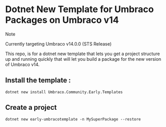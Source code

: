 # Dotnet New Template for Umbraco Packages on Umbraco v14

> [!NOTE]
> Currently targeting Umbraco v14.0.0 (STS Release)

This repo, is for a dotnet new template that lets you get a project structure up and running quickly that will let you build a package for the new version of Umbraco v14.

## Install the template : 

```
dotnet new install Umbraco.Community.Early.Templates
```

## Create a project 

```
dotnet new early-umbracotemplate -n MySuperPackage --restore
```

